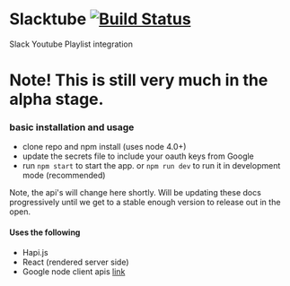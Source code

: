 # Slacktube [![Build Status](https://travis-ci.org/jxm262/slacktube.svg)](https://travis-ci.org/jxm262/slacktube)  
Slack Youtube Playlist integration

# Note! This is still very much in the alpha stage.  

### basic installation and usage
- clone repo and npm install (uses node 4.0+)
- update the secrets file to include your oauth keys from Google
- run `npm start` to start the app.  or `npm run dev` to run it in development mode (recommended)

Note, the api's will change here shortly.  Will be updating these docs progressively until we get to a stable enough version to release out in the open.


#### Uses the following 
- Hapi.js
- React (rendered server side)
- Google node client apis [link](https://github.com/google/google-api-nodejs-client/)
